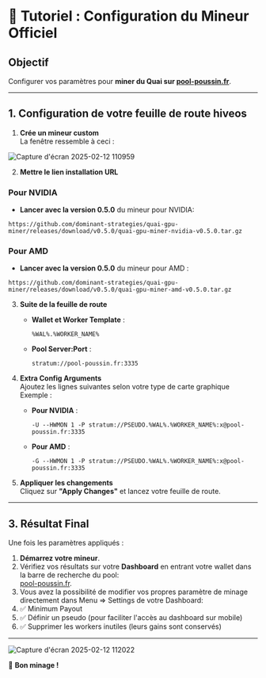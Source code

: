 # 📜 **Tutoriel : Configuration du Mineur Officiel**

## **Objectif**

Configurer vos paramètres pour **miner du Quai sur [pool-poussin.fr](https://pool-poussin.fr/)**.

---

## **1. Configuration de votre feuille de route hiveos**

1. **Crée un mineur custom**  
   La fenêtre ressemble à ceci :

![Capture d'écran 2025-02-12 110959](https://github.com/user-attachments/assets/46ed2be3-05c1-45f4-9a4d-c2ecaf2f5bec)

2. **Mettre le lien installation URL**

### **Pour NVIDIA**

   - **Lancer avec la version 0.5.0** du mineur pour NVIDIA:
   ```
   https://github.com/dominant-strategies/quai-gpu-miner/releases/download/v0.5.0/quai-gpu-miner-nvidia-v0.5.0.tar.gz
   ```

### **Pour AMD**

   - **Lancer avec la version 0.5.0** du mineur pour AMD :
   ```
   https://github.com/dominant-strategies/quai-gpu-miner/releases/download/v0.5.0/quai-gpu-miner-amd-v0.5.0.tar.gz
   ```
3. **Suite de la feuille de route**  
   - **Wallet et Worker Template** :  
     ```
     %WAL%.%WORKER_NAME%
     ```

   - **Pool Server:Port** :  
     ```
     stratum://pool-poussin.fr:3335
     ```

4. **Extra Config Arguments**  
   Ajoutez les lignes suivantes selon votre type de carte graphique Exemple :

   - **Pour NVIDIA** :  
     ```
     -U --HWMON 1 -P stratum://PSEUDO.%WAL%.%WORKER_NAME%:x@pool-poussin.fr:3335
     ```

   - **Pour AMD** :  
     ```
     -G --HWMON 1 -P stratum://PSEUDO.%WAL%.%WORKER_NAME%:x@pool-poussin.fr:3335
     ```

4. **Appliquer les changements**  
   Cliquez sur **"Apply Changes"** et lancez votre feuille de route.

---

## **3. Résultat Final**

Une fois les paramètres appliqués :
1. **Démarrez votre mineur**.
2. Vérifiez vos résultats sur votre **Dashboard** en entrant votre wallet dans la barre de recherche du pool:  
   [pool-poussin.fr](https://pool-poussin.fr/).
3. Vous avez la possibilité de modifier vos propres paramètre de minage directement dans Menu => Settings de votre Dashboard:
4. ✅ Minimum Payout
5. ✅ Définir un pseudo (pour faciliter l'accès au dashboard sur mobile)
6. ✅ Supprimer les workers inutiles (leurs gains sont conservés)

---
![Capture d'écran 2025-02-12 112022](https://github.com/user-attachments/assets/18f7480e-0028-47c7-a42e-b2538cde76b0)

🚀 **Bon minage !**
